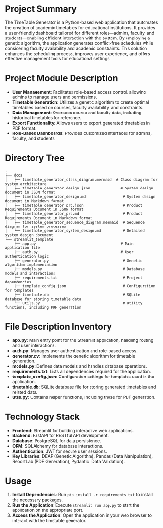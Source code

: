 # Project Summary
The TimeTable Generator is a Python-based web application that automates the creation of academic timetables for educational institutions. It provides a user-friendly dashboard tailored for different roles—admins, faculty, and students—enabling efficient interaction with the system. By employing a genetic algorithm, the application generates conflict-free schedules while considering faculty availability and academic constraints. This solution enhances the scheduling process, improves user experience, and offers effective management tools for educational settings.

# Project Module Description
- **User Management**: Facilitates role-based access control, allowing admins to manage users and permissions.
- **Timetable Generation**: Utilizes a genetic algorithm to create optimal timetables based on courses, faculty availability, and constraints.
- **Data Management**: Oversees course and faculty data, including historical timetables for reference.
- **Export Functionality**: Allows users to export generated timetables in PDF format.
- **Role-Based Dashboards**: Provides customized interfaces for admins, faculty, and students.

# Directory Tree
```
.
├── docs
│   ├── timetable_generator_class_diagram.mermaid  # Class diagram for system architecture
│   ├── timetable_generator_design.json              # System design document in JSON format
│   ├── timetable_generator_design.md                 # System design document in Markdown format
│   ├── timetable_generator_prd.json                  # Product Requirements Document in JSON format
│   ├── timetable_generator_prd.md                    # Product Requirements Document in Markdown format
│   ├── timetable_generator_sequence_diagram.mermaid  # Sequence diagram for system processes
│   └── timetable_generator_system_design.md          # Detailed system design document
└── streamlit_template
    ├── app.py                                       # Main application file
    ├── auth.py                                      # User authentication logic
    ├── generator.py                                  # Genetic algorithm implementation
    ├── models.py                                     # Database models and interactions
    ├── requirements.txt                              # Project dependencies
    ├── template_config.json                          # Configuration for templates
    ├── timetable.db                                  # SQLite database for storing timetable data
    └── utils.py                                      # Utility functions, including PDF generation
```

# File Description Inventory
- **app.py**: Main entry point for the Streamlit application, handling routing and user interactions.
- **auth.py**: Manages user authentication and role-based access.
- **generator.py**: Implements the genetic algorithm for timetable generation.
- **models.py**: Defines data models and handles database operations.
- **requirements.txt**: Lists all dependencies required for the application.
- **template_config.json**: Configuration settings for templates used in the application.
- **timetable.db**: SQLite database file for storing generated timetables and related data.
- **utils.py**: Contains helper functions, including those for PDF generation.

# Technology Stack
- **Frontend**: Streamlit for building interactive web applications.
- **Backend**: FastAPI for RESTful API development.
- **Database**: PostgreSQL for data persistence.
- **ORM**: SQLAlchemy for database interactions.
- **Authentication**: JWT for secure user sessions.
- **Key Libraries**: DEAP (Genetic Algorithm), Pandas (Data Manipulation), ReportLab (PDF Generation), Pydantic (Data Validation).

# Usage
1. **Install Dependencies**: Run `pip install -r requirements.txt` to install the necessary packages.
2. **Run the Application**: Execute `streamlit run app.py` to start the application on the appropriate port.
3. **Access the Application**: Open the application in your web browser to interact with the timetable generator.
